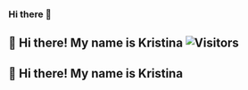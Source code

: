 ### Hi there 👋

## 🙋 Hi there! My name is Kristina ![Visitors](https://visitor-badge.glitch.me/badge?page_id=enjirouz) 
## 🙋 Hi there! My name is Kristina <!-- ![Visitors](https://visitor-badge.glitch.me/badge?page_id=enjirouz) -->

<!--
**Kristina-Ponomareva/Kristina-Ponomareva** is a ✨ _special_ ✨ repository because its `README.md` (this file) appears on your GitHub profile.

Here are some ideas to get you started:

- 🔭 I’m currently working on ...
- 🌱 I’m currently learning ...
- 👯 I’m looking to collaborate on ...
- 🤔 I’m looking for help with ...
- 💬 Ask me about ...
- 📫 How to reach me: ...
- 😄 Pronouns: ...
- ⚡ Fun fact: ...
-->
